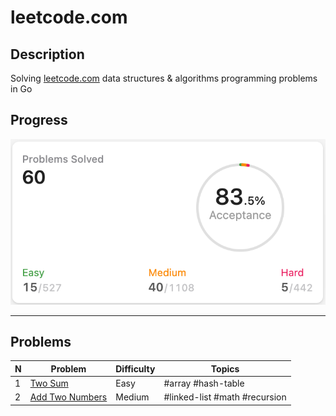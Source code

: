 # leetcode.com

## Description

Solving [leetcode.com](https://leetcode.com/) data structures & algorithms programming problems in Go

## Progress

<img alt="Progress" src="https://github.com/ju-popov/leetcode.com/raw/main/media/progress.png" />

---

## Problems

| N | Problem                           | Difficulty | Topics                        |
| - | --------------------------------- | ---------- | ----------------------------- |
| 1 |[Two Sum][two-sum]                 | Easy       | #array #hash-table            |
| 2 |[Add Two Numbers][add-two-numbers] | Medium     | #linked-list #math #recursion |

[two-sum]: https://github.com/ju-popov/leetcode.com/tree/main/problems/two-sum
[add-two-numbers]: https://github.com/ju-popov/leetcode.com/tree/main/problems/add-two-numbers

